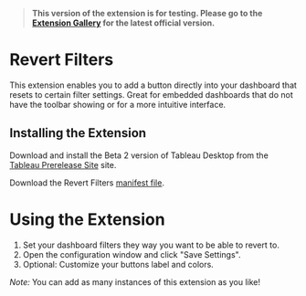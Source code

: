 >**This version of the extension is for testing. Please go to the [Extension Gallery](https://extensiongallery.tableau.com/products/29) for the latest official version.**

# Revert Filters
This extension enables you to add a button directly into your dashboard that resets to certain filter settings. Great for embedded dashboards that do not have the toolbar showing or for a more intuitive interface.

## Installing the Extension

Download and install the Beta 2 version of Tableau Desktop from the [Tableau Prerelease Site](https://prerelease.tableau.com) site. 

Download the Revert Filters [manifest file](https://keshiarose.github.io/Date-Updater-React/DateUpdater.trex). 

# Using the Extension
1. Set your dashboard filters they way you want to be able to revert to.
2. Open the configuration window and click "Save Settings".
3. Optional: Customize your buttons label and colors.

*Note:* You can add as many instances of this extension as you like!
